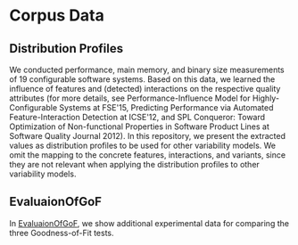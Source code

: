 # Corpus Data

## Distribution Profiles

We conducted performance, main memory, and binary size measurements of 19 configurable software systems. Based on this data, we learned the influence of features and (detected) interactions on the respective quality attributes (for more details, see Performance-Influence Model for Highly-Configurable Systems at FSE'15, Predicting Performance via Automated Feature-Interaction Detection at ICSE'12, and SPL Conqueror: Toward Optimization of Non-functional Properties in Software Product Lines at Software Quality Journal 2012). In this repository, we present the extracted values as distribution profiles to be used for other variability models. We omit the mapping to the concrete features, interactions, and variants, since they are not relevant when applying the distribution profiles to other variability models.

## EvaluaionOfGoF

In [EvaluaionOfGoF](EvaluaionOfGoF/), we show additional experimental data for comparing the three Goodness-of-Fit tests.